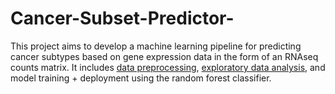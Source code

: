 # Cancer-Subset-Predictor-

This project aims to develop a machine learning pipeline for predicting cancer subtypes based on gene expression data in the form of an RNAseq counts matrix. It includes [data preprocessing](https://github.com/StevenN2021/Cancer-Subset-Predictor/blob/main/notebooks/eda.ipynb#:~:text=eda.ipynb-,preprocess,-.ipynb), [exploratory data analysis](https://github.com/StevenN2021/Cancer-Subset-Predictor/blob/main/notebooks/eda.ipynb#:~:text=eda.-,ipynb,-preprocess.ipynb), and model training + deployment using the random forest classifier. 

